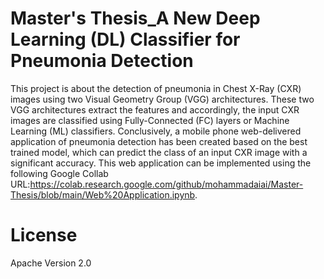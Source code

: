 # Master's Thesis_A New Deep Learning (DL) Classifier for Pneumonia Detection
This project is about the detection of pneumonia in Chest X-Ray (CXR) images using two Visual Geometry Group (VGG) architectures. These two VGG architectures extract the features and accordingly, the input CXR images are classified using Fully-Connected (FC) layers or Machine Learning (ML) classifiers. Conclusively, a mobile phone web-delivered application of pneumonia detection has been created based on the best trained model, which can predict the class of an input CXR image with a significant accuracy. This web application can be implemented using the following Google Collab URL:https://colab.research.google.com/github/mohammadaiai/Master-Thesis/blob/main/Web%20Application.ipynb.
# License
Apache Version 2.0
